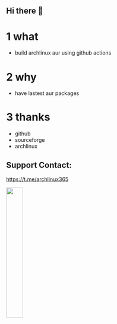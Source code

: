 ## Hi there 👋

# 1 what

* build archlinux aur using github actions

# 2 why

* have lastest aur packages

# 3 thanks

* github
* sourceforge
* archlinux


## Support Contact:

 https://t.me/archlinux365
 
 <img src=https://user-images.githubusercontent.com/1329093/200988975-33a27396-74fa-44ed-9c16-e028e529d729.png width=30% />


